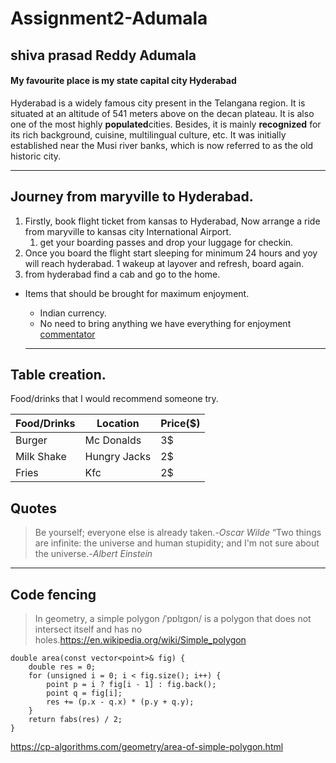 # Assignment2-Adumala

## shiva prasad Reddy Adumala
#### My favourite place is my state capital city Hyderabad <br>
 Hyderabad is a widely famous city present in the Telangana region. It is situated at an altitude of 541 meters above on the decan plateau. It is also one of the most highly **populated**cities. Besides, it is mainly **recognized** for its rich background, cuisine, multilingual culture, etc. It was initially established near the Musi river banks, which is now referred to as the old historic city.

---

##  Journey from maryville to Hyderabad.
1. Firstly, book flight ticket from kansas to Hyderabad, Now arrange a ride from maryville to kansas city International Airport.
    1. get your boarding passes and drop your luggage for checkin.
2. Once you board the flight start sleeping for minimum 24 hours and yoy will reach hyderabad.
    1 wakeup at layover and refresh, board again.
3. from hyderabad find a cab and go to the home.

* Items that should be brought for maximum enjoyment.
    * Indian currency.
    * No need to bring anything we have everything for enjoyment
    [commentator](aboutme.md)

    ---

 ## Table creation.

 Food/drinks that I would recommend someone try.

| Food/Drinks | Location     | Price($) |
| ------------| ---------    | -------- |
| Burger      | Mc Donalds   | 3$       |
| Milk Shake  | Hungry Jacks | 2$       |
| Fries       | Kfc          | 2$       |


## Quotes
> Be yourself; everyone else is already taken.-*Oscar Wilde*
> “Two things are infinite: the universe and human stupidity; and I'm not sure about the universe.-*Albert Einstein*

---

## Code fencing
>In geometry, a simple polygon /ˈpɒlɪɡɒn/ is a polygon that does not intersect itself and has no holes.<https://en.wikipedia.org/wiki/Simple_polygon>

```
double area(const vector<point>& fig) {
    double res = 0;
    for (unsigned i = 0; i < fig.size(); i++) {
        point p = i ? fig[i - 1] : fig.back();
        point q = fig[i];
        res += (p.x - q.x) * (p.y + q.y);
    }
    return fabs(res) / 2;
}
```

<https://cp-algorithms.com/geometry/area-of-simple-polygon.html>